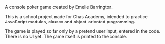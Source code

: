 A console poker game created by Emelie Barrington.

This is a school project made for Chas Academy, intended to practice JavaScript modules, classes and object-oriented programming. 

The game is played so far only by a pretend user input, entered in the code. There is no UI yet. The game itself is printed to the console. 
